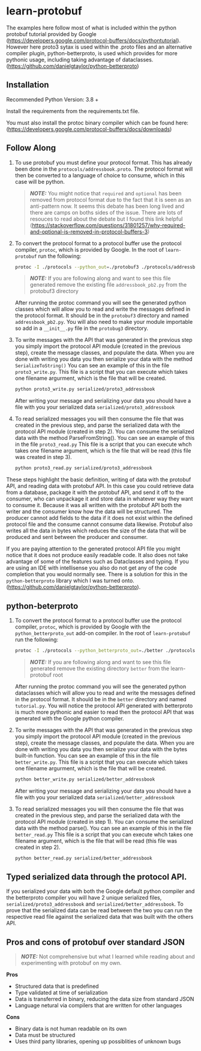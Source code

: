 # learn-protobuf

The examples here follow most of what is included within the python protobuf tutorial provided by Google (https://developers.google.com/protocol-buffers/docs/pythontutorial).  However here proto3 sytax is used within the .proto files and an alternative compiler plugin, python-betterproto, is used which provides for more pythonic usage, including taking advantage of dataclasses.  (https://github.com/danielgtaylor/python-betterproto)

## Installation
Recommended Python Version: 3.8 +

Install the requirements from the requirements.txt file.

You must also install the protoc binary compiler which can be found here: (https://developers.google.com/protocol-buffers/docs/downloads)

## Follow Along
1. To use protobuf you must define your protocol format.  This has already been done in the `protocols/addressbook.proto`.  The protocol format will then be converted to a language of choice to consume, which in this case will be python.

    > **_NOTE:_**  You might notice that `required` and `optional` has been removed from protocol format due to the fact that it is seen as an anti-pattern now.  It seems this debate has been long lived and there are camps on boths sides of the issue.  There are lots of resouces to read about the debate but I found this link helpful (https://stackoverflow.com/questions/31801257/why-required-and-optional-is-removed-in-protocol-buffers-3)

2. To convert the protocol format to a protocol buffer use the protocol compiler, `protoc`, which is provided by Google.  In the root of `learn-protobuf` run the following: 

    ```bash
    protoc -I ./protocols --python_out=./protobuf3 ./protocols/addressbook.proto
    ```

    > **_NOTE:_**  If you are following along and want to see this file generated remove the existing file `addressbook_pb2.py` from the protobuf3 directory

    After running the protoc command you will see the generated python classes which will allow you to read and write the messages defined in the protocol format.  It should be in the `protobuf3` directory and named `addressbook_pb2.py`.  You will also need to make your module importable so add in a `__init__.py` file in the `protobug3` directory.

3. To write messages with the API that was generated in the previous step you simply import the protocol API module (created in the previous step), create the message classes, and populate the data.  When you are done with writing you data you then serialize your data with the method `SerializeToString()`  You can see an example of this in the file `proto3_write.py`.  This file is a script that you can execute which takes one filename argurment, which is the file that will be created. 

    ```bash
    python proto3_write.py serialized/proto3_addressbook
    ```

    After writing your message and serializing your data you should have a file with you your serialized data `serialized/proto3_addressbook`

4. To read serialized messages you will then consume the file that was created in the previous step, and parse the serialized data with the protocol API module (created in step 2).  You can consume the serialized data with the method ParseFromString().  You can see an example of this in the file `proto3_read.py`  This file is a script that you can execute whch takes one filename argument, which is the file that will be read (this file was created in step 3).

    ```bash
    python proto3_read.py serialized/proto3_addressbook
    ```

These steps highlight the basic definition, writing of data with the protobuf API, and reading data with protobuf API.  In this case you could retrieve data from a database, package it with the protobuf API, and send it off to the consumer, who can unpackage it and store data in whatever way they want to consume it.  Because it was all written with the protobuf API both the writer and the consumer know how the data will be structured.  The producer cannot add fields to the data if it does not exist within the defined protocol file and the consume cannot consume data likewise.  Protobuf also writes all the data in bytes which reduces the size of the data that will be produced and sent between the producer and consumer.

If you are paying attention to the generated protocol API file you might notice that it does not produce easily readable code.  It also does not take advantage of some of the features such as Dataclasses and typing.  If you are using an IDE with intellisense you also do not get any of the code completion that you would normally see.  There is a solution for this in the `python-betterproto` library which I was turned onto. (https://github.com/danielgtaylor/python-betterproto).

## python-beterproto

1. To convert the protocol format to a protocol buffer use the protocol compiler, `protoc`, which is provided by Google with the `python_betterproto_out` add-on compiler.  In the root of `learn-protobuf` run the following: 

    ```bash
    protoc -I ./protocols --python_betterproto_out=./better ./protocols/addressbook.proto
    ```

    > **_NOTE:_**  If you are following along and want to see this file generated remove the existing directory `better` from the learn-protobuf root

    After running the protoc command you will see the generated python dataclasses which will allow you to read and write the messages defined in the protocol format.  It should be in the `better` directory and named `tutorial.py`.  You will notice the protocol API generated with betterproto is much more pythonic and easier to read then the protocol API that was generated with the Google python compiler.

2. To write messages with the API that was generated in the previous step you simply import the protocol API module (created in the previous step), create the message classes, and populate the data.  When you are done with writing you data you then serialize your data with the bytes built-in function.  You can see an example of this in the file `better_write.py`.  This file is a script that you can execute which takes one filename argurment, which is the file that will be created. 

    ```bash
    python better_write.py serialized/better_addressbook
    ```

    After writing your message and serializing your data you should have a file with you your serialized data `serialized/better_addressbook`

3. To read serialized messages you will then consume the file that was created in the previous step, and parse the serialized data with the protocol API module (created in step 1).  You can consume the serialized data with the method parse().  You can see an example of this in the file `better_read.py`  This file is a script that you can execute whch takes one filename argument, which is the file that will be read (this file was created in step 2).

    ```bash
    python better_read.py serialized/better_addressbook
    ```

## Typed serialized data through the protocol API.
If you serialized your data with both the Google default python compiler and the betterproto compiler you will have 2 unique serialized files, `serialized/proto3_addressbook` and `serialized/better_addressbook`.  To prove that the serialized data can be read between the two you can run the respective read file against the serialized data that was built with the others API.


## Pros and cons of protobuf over standard JSON
> **_NOTE:_**  Not comprehensive but what I learned while reading about and experimenting with protobuf on my own.

**Pros**
- Structured data that is predefined
- Type validated at time of serialization
- Data is transferred in binary, reducing the data size from standard JSON
- Language netural via compilers that are written for other languages

**Cons**
- Binary data is not human readable on its own
- Data must be structured
- Uses third party libraries, opening up possiblities of unknown bugs
